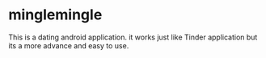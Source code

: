 # minglemingle
This is a dating android application. it works just like Tinder application but its a more advance and easy to use.
